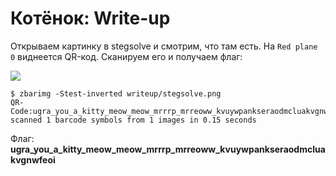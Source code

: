 # Котёнок: Write-up

Открываем картинку в stegsolve и смотрим, что там есть. На `Red plane 0` виднеется QR-код. Сканируем его и получаем флаг:

![](./writeup/stegsolve.png)

```shell
$ zbarimg -Stest-inverted writeup/stegsolve.png
QR-Code:ugra_you_a_kitty_meow_meow_mrrrp_mrreoww_kvuywpankseraodmcluakvgnwfeoi
scanned 1 barcode symbols from 1 images in 0.15 seconds
```

Флаг: **ugra_you_a_kitty_meow_meow_mrrrp_mrreoww_kvuywpankseraodmcluakvgnwfeoi**
